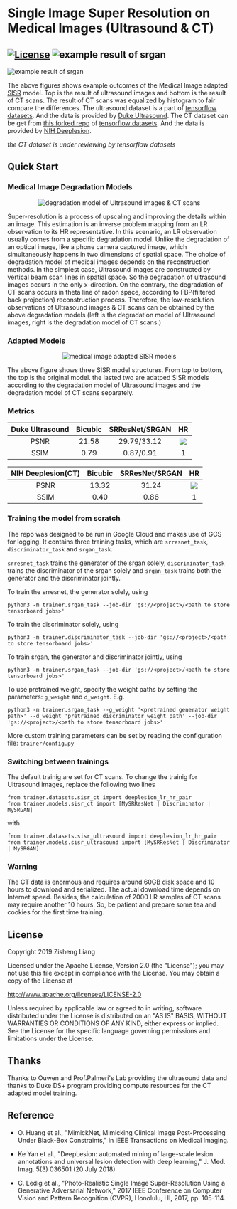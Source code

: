 # Single Image Super Resolution on Medical Images (Ultrasound & CT)

[![License](https://img.shields.io/badge/License-Apache%202.0-blue.svg)](https://opensource.org/licenses/Apache-2.0)
![example result of srgan](examples/sisr_ultrasound_example.png)
---
![example result of srgan](examples/sisr_ct_example.png)

The above figures shows example outcomes of the Medical Image adapted [SISR](https://github.com/jason-zl190/sisr.git) model. Top is the result of ultrasound images and bottom is the result of CT scans. The result of CT scans was equalized by histogram to fair compare the differences.
The ultrasound dataset is a part of  [tensorflow datasets](https://github.com/tensorflow/datasets.git). And the data is provided by [Duke Ultrasound](https://www.tensorflow.org/datasets/catalog/duke_ultrasound). 
The CT dataset can be get from [this forked repo](https://github.com/jason-zl190/datasets.git) of [tensorflow datasets](https://github.com/tensorflow/datasets.git). And the data is provided by [NIH Deeplesion](https://nihcc.app.box.com/v/DeepLesion). 


*the CT dataset is under reviewing by tensorflow datasets*


## Quick Start

### Medical Image Degradation Models
<p align="center">
  <img src="examples/degradation_models.png" alt="degradation model of Ultrasound images & CT scans "/>
</p>

Super-resolution is a process of upscaling and improving the details within an image. This estimation is an inverse problem mapping from an LR observation to its HR representative. In this scenario, an LR observation usually comes from a specific degradation model. Unlike the degradation of an optical image, like a phone camera captured image, which simultaneously happens in two dimensions of spatial space. 
The choice of degradation model of medical images depends on the reconstruction methods. In the simplest case, Ultrasound images are constructed by vertical beam scan lines in spatial space. So the degradation of ultrasound images occurs in the only x-direction. On the contrary, the degradation of CT scans occurs in theta line of radon space, according to FBP(filtered back projection) reconstruction process. Therefore, the low-resolution observations of Ultrasound images & CT scans can be obtained by the above degradation models (left is the degradation model of Ultrasound images, right is the degradation model of CT scans.)

### Adapted Models
<p align="center">
  <img src="examples/adapted_sisr_models.png" alt="medical image adapted SISR models"/>
</p>

The above figure shows three SISR model structures. From top to bottom, the top is the original model. the lasted two are adatped SISR models according to the degradation model of Ultrasound images and the degradation model of CT scans separately.

### Metrics
| Duke Ultrasound     | Bicubic           | SRResNet/SRGAN  | HR |
| :-------------:     |:-------------:    | :-----:         |:--:|
| PSNR                | 21.58             | 29.79/33.12     | <img src="https://render.githubusercontent.com/render/math?math=\infty"> |
| SSIM                | 0.79              |   0.87/0.91     | 1  |

| NIH Deeplesion(CT)  | Bicubic           | SRResNet/SRGAN  | HR |
| :-------------:     |:-------------:    | :-----:         |:--:|
| PSNR                | 13.32             | 31.24           | <img src="https://render.githubusercontent.com/render/math?math=\infty"> |
| SSIM                | 0.40              |   0.86          | 1  |


### Training the model from scratch
The repo was designed to be run in Google Cloud and makes use of GCS for logging. 
It contains three training tasks, which are `srresnet_task`, `discriminator_task` and `srgan_task`. 


`srresnet_task` trains the generator of the srgan solely, `discriminator_task` trains the discriminator of the srgan solely and `srgan_task` trains both the generator and the discriminator jointly.


To train the srresnet, the generator solely, using
```
python3 -m trainer.srgan_task --job-dir 'gs://<project>/<path to store tensorboard jobs>'
```

To train the discriminator solely, using
```
python3 -m trainer.discriminator_task --job-dir 'gs://<project>/<path to store tensorboard jobs>'
```

To train srgan, the generator and discriminator jointly, using
```
python3 -m trainer.srgan_task --job-dir 'gs://<project>/<path to store tensorboard jobs>'
```

To use pretrained weight, specify the weight paths by setting the parameters: `g_weight` and `d_weight`. E.g.
```
python3 -m trainer.srgan_task --g_weight '<pretrained generator weight path>' --d_weight 'pretrained discriminator weight path' --job-dir 'gs://<project>/<path to store tensorboard jobs>'
```

More custom training parameters can be set by reading the configuration file: `trainer/config.py`

### Switching between trainings
The default trainig are set for CT scans. To change the trainig for Ultrasound images, replace the following two lines
```
from trainer.datasets.sisr_ct import deeplesion_lr_hr_pair
from trainer.models.sisr_ct import [MySRResNet | Discriminator | MySRGAN]
```
with
```
from trainer.datasets.sisr_ultrasound import deeplesion_lr_hr_pair
from trainer.models.sisr_ultrasound import [MySRResNet | Discriminator | MySRGAN]
```
### Warning
The CT data is enormous and requires around 60GB disk space and 10 hours to download and serialized. The actual download time depends on Internet speed. Besides, the calculation of 2000 LR samples of CT scans may require another 10 hours. So, be patient and prepare some tea and cookies for the first time training.

## License
Copyright 2019 Zisheng Liang

Licensed under the Apache License, Version 2.0 (the "License"); you may not use this file except in compliance with the License. You may obtain a copy of the License at

http://www.apache.org/licenses/LICENSE-2.0

Unless required by applicable law or agreed to in writing, software distributed under the License is distributed on an "AS IS" BASIS, WITHOUT WARRANTIES OR CONDITIONS OF ANY KIND, either express or implied. See the License for the specific language governing permissions and limitations under the License.

## Thanks
Thanks to Ouwen and Prof.Palmeri's Lab providing the ultrasound data and thanks to Duke DS+ program providing compute resources for the CT adapted model training.

## Reference
- O. Huang et al., "MimickNet, Mimicking Clinical Image Post-Processing Under Black-Box Constraints," in IEEE Transactions on Medical Imaging.

- Ke Yan et al., "DeepLesion: automated mining of large-scale lesion annotations and universal lesion detection with deep learning," J. Med. Imag. 5(3) 036501 (20 July 2018)

- C. Ledig et al., "Photo-Realistic Single Image Super-Resolution Using a Generative Adversarial Network," 2017 IEEE Conference on Computer Vision and Pattern Recognition (CVPR), Honolulu, HI, 2017, pp. 105-114.
